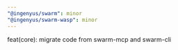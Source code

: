 ```yaml
---
"@ingenyus/swarm": minor
"@ingenyus/swarm-wasp": minor
---
```


feat(core): migrate code from swarm-mcp and swarm-cli

